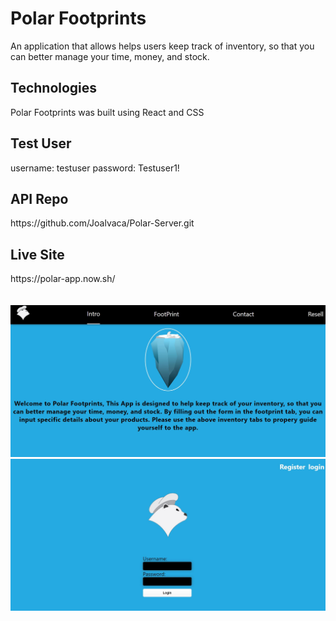 # Polar Footprints

An application that allows helps users keep track of inventory, so that you can better manage your time, money, and stock.

## Technologies

Polar Footprints was built using React and CSS

## Test User

username: testuser
password: Testuser1!

## API Repo

<div>https://github.com/Joalvaca/Polar-Server.git</div>

## Live Site

<div>https://polar-app.now.sh/</div>
<br></br>

<div><img src="src/images/Polarhome.jpg" alt="Homepage"><div>
<div><img src="src/images/Polarlogin.jpg" alt="Polarlogin"><div>
